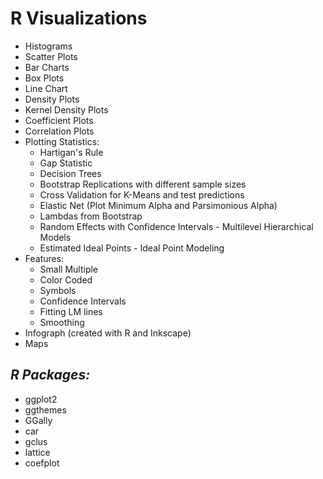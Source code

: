 # **R Visualizations**

   * Histograms
   * Scatter Plots
   * Bar Charts
   * Box Plots
   * Line Chart
   * Density Plots
   * Kernel Density Plots
   * Coefficient Plots
   * Correlation Plots
   * Plotting Statistics: 
      * Hartigan's Rule
      * Gap Statistic
      * Decision Trees
      * Bootstrap Replications with different sample sizes
      * Cross Validation for K-Means and test predictions
      * Elastic Net (Plot Minimum Alpha and Parsimonious Alpha)
      * Lambdas from Bootstrap
      * Random Effects with Confidence Intervals - Multilevel Hierarchical Models
      * Estimated Ideal Points - Ideal Point Modeling 
   * Features:
      * Small Multiple
      * Color Coded
      * Symbols
      * Confidence Intervals
      * Fitting LM lines
      * Smoothing 
   * Infograph (created with R and Inkscape)
   * Maps

## *R Packages:*

   * ggplot2
   * ggthemes
   * GGally
   * car
   * gclus
   * lattice
   * coefplot
